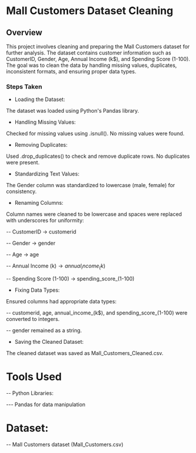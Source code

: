 # Mall Customers Dataset Cleaning

## Overview

This project involves cleaning and preparing the Mall Customers dataset for further analysis. The dataset contains customer information such as CustomerID, Gender, Age, Annual Income (k$), and Spending Score (1-100). The goal was to clean the data by handling missing values, duplicates, inconsistent formats, and ensuring proper data types.

### Steps Taken
- Loading the Dataset:

The dataset was loaded using Python's Pandas library.

- Handling Missing Values:

Checked for missing values using .isnull(). No missing values were found.

- Removing Duplicates:

Used .drop_duplicates() to check and remove duplicate rows. No duplicates were present.

- Standardizing Text Values:

The Gender column was standardized to lowercase (male, female) for consistency.

- Renaming Columns:

Column names were cleaned to be lowercase and spaces were replaced with underscores for uniformity:

-- CustomerID → customerid

-- Gender → gender

-- Age → age

-- Annual Income (k$) → annual_income_(k$)

-- Spending Score (1-100) → spending_score_(1-100)

- Fixing Data Types:

Ensured columns had appropriate data types:

-- customerid, age, annual_income_(k$), and spending_score_(1-100) were converted to integers.

-- gender remained as a string.

- Saving the Cleaned Dataset:

The cleaned dataset was saved as Mall_Customers_Cleaned.csv.

# Tools Used
-- Python Libraries:

--- Pandas for data manipulation

# Dataset:

-- Mall Customers dataset (Mall_Customers.csv)
